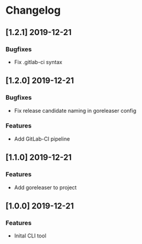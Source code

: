# Changelog

## [1.2.1] 2019-12-21

### Bugfixes

- Fix .gitlab-ci syntax

## [1.2.0] 2019-12-21

### Bugfixes

- Fix release candidate naming in goreleaser config

### Features

- Add GitLab-CI pipeline

## [1.1.0] 2019-12-21

### Features

- Add goreleaser to project

## [1.0.0] 2019-12-21

### Features

- Inital CLI tool
